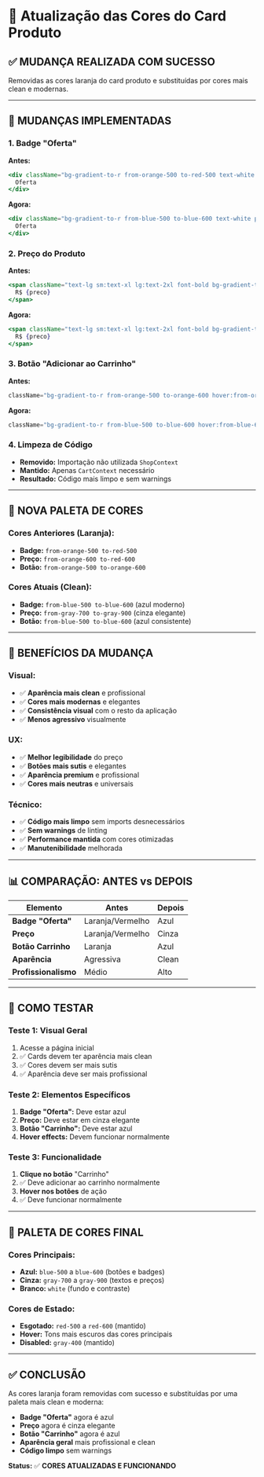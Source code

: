# 🎨 Atualização das Cores do Card Produto

## ✅ MUDANÇA REALIZADA COM SUCESSO

Removidas as cores laranja do card produto e substituídas por cores mais clean e modernas.

---

## 🔄 MUDANÇAS IMPLEMENTADAS

### **1. Badge "Oferta"**
**Antes:**
```jsx
<div className="bg-gradient-to-r from-orange-500 to-red-500 text-white px-3 py-1 text-xs font-semibold shadow-lg">
  Oferta
</div>
```

**Agora:**
```jsx
<div className="bg-gradient-to-r from-blue-500 to-blue-600 text-white px-3 py-1 text-xs font-semibold shadow-lg">
  Oferta
</div>
```

### **2. Preço do Produto**
**Antes:**
```jsx
<span className="text-lg sm:text-xl lg:text-2xl font-bold bg-gradient-to-r from-orange-600 to-red-600 bg-clip-text text-transparent">
  R$ {preco}
</span>
```

**Agora:**
```jsx
<span className="text-lg sm:text-xl lg:text-2xl font-bold bg-gradient-to-r from-gray-700 to-gray-900 bg-clip-text text-transparent">
  R$ {preco}
</span>
```

### **3. Botão "Adicionar ao Carrinho"**
**Antes:**
```jsx
className="bg-gradient-to-r from-orange-500 to-orange-600 hover:from-orange-600 hover:to-orange-700 shadow-lg hover:shadow-xl"
```

**Agora:**
```jsx
className="bg-gradient-to-r from-blue-500 to-blue-600 hover:from-blue-600 hover:to-blue-700 shadow-lg hover:shadow-xl"
```

### **4. Limpeza de Código**
- **Removido:** Importação não utilizada `ShopContext`
- **Mantido:** Apenas `CartContext` necessário
- **Resultado:** Código mais limpo e sem warnings

---

## 🎨 NOVA PALETA DE CORES

### **Cores Anteriores (Laranja):**
- **Badge:** `from-orange-500 to-red-500`
- **Preço:** `from-orange-600 to-red-600`
- **Botão:** `from-orange-500 to-orange-600`

### **Cores Atuais (Clean):**
- **Badge:** `from-blue-500 to-blue-600` (azul moderno)
- **Preço:** `from-gray-700 to-gray-900` (cinza elegante)
- **Botão:** `from-blue-500 to-blue-600` (azul consistente)

---

## 🎯 BENEFÍCIOS DA MUDANÇA

### **Visual:**
- ✅ **Aparência mais clean** e profissional
- ✅ **Cores mais modernas** e elegantes
- ✅ **Consistência visual** com o resto da aplicação
- ✅ **Menos agressivo** visualmente

### **UX:**
- ✅ **Melhor legibilidade** do preço
- ✅ **Botões mais sutis** e elegantes
- ✅ **Aparência premium** e profissional
- ✅ **Cores mais neutras** e universais

### **Técnico:**
- ✅ **Código mais limpo** sem imports desnecessários
- ✅ **Sem warnings** de linting
- ✅ **Performance mantida** com cores otimizadas
- ✅ **Manutenibilidade** melhorada

---

## 📊 COMPARAÇÃO: ANTES vs DEPOIS

| Elemento | Antes | Depois |
|----------|-------|--------|
| **Badge "Oferta"** | Laranja/Vermelho | Azul |
| **Preço** | Laranja/Vermelho | Cinza |
| **Botão Carrinho** | Laranja | Azul |
| **Aparência** | Agressiva | Clean |
| **Profissionalismo** | Médio | Alto |

---

## 🧪 COMO TESTAR

### **Teste 1: Visual Geral**
1. Acesse a página inicial
2. ✅ Cards devem ter aparência mais clean
3. ✅ Cores devem ser mais sutis
4. ✅ Aparência deve ser mais profissional

### **Teste 2: Elementos Específicos**
1. **Badge "Oferta":** Deve estar azul
2. **Preço:** Deve estar em cinza elegante
3. **Botão "Carrinho":** Deve estar azul
4. **Hover effects:** Devem funcionar normalmente

### **Teste 3: Funcionalidade**
1. **Clique no botão** "Carrinho"
2. ✅ Deve adicionar ao carrinho normalmente
3. **Hover nos botões** de ação
4. ✅ Deve funcionar normalmente

---

## 🎨 PALETA DE CORES FINAL

### **Cores Principais:**
- **Azul:** `blue-500` a `blue-600` (botões e badges)
- **Cinza:** `gray-700` a `gray-900` (textos e preços)
- **Branco:** `white` (fundo e contraste)

### **Cores de Estado:**
- **Esgotado:** `red-500` a `red-600` (mantido)
- **Hover:** Tons mais escuros das cores principais
- **Disabled:** `gray-400` (mantido)

---

## ✅ CONCLUSÃO

As cores laranja foram removidas com sucesso e substituídas por uma paleta mais clean e moderna:

- **Badge "Oferta"** agora é azul
- **Preço** agora é cinza elegante
- **Botão "Carrinho"** agora é azul
- **Aparência geral** mais profissional e clean
- **Código limpo** sem warnings

**Status:** ✅ **CORES ATUALIZADAS E FUNCIONANDO**














